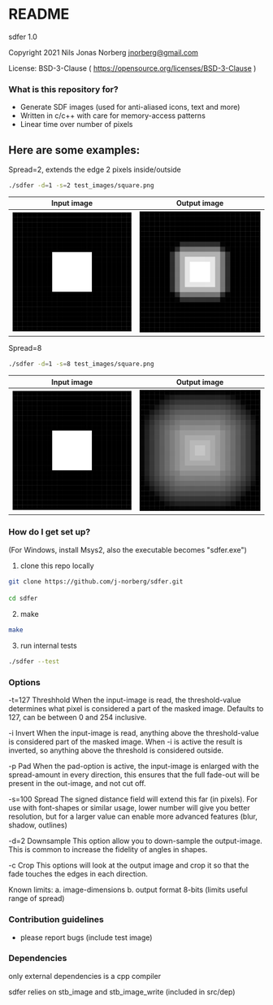 # README #

sdfer 1.0

Copyright 2021 Nils Jonas Norberg jnorberg@gmail.com

License: BSD-3-Clause ( https://opensource.org/licenses/BSD-3-Clause )

### What is this repository for? ###

* Generate SDF images (used for anti-aliased icons, text and more)
* Written in c/c++ with care for memory-access patterns
* Linear time over number of pixels

## Here are some examples: ##

Spread=2, extends the edge 2 pixels inside/outside
```bash
./sdfer -d=1 -s=2 test_images/square.png
```

|  Input image |  Output image | 
|---|---|
| ![](images/square.png?raw=true)  |  ![](images/example1.png?raw=true) |


Spread=8
```bash
./sdfer -d=1 -s=8 test_images/square.png
```

|  Input image |  Output image | 
|---|---|
| ![](images/square.png?raw=true)  |  ![](images/example2.png?raw=true) |


### How do I get set up? ###

(For Windows, install Msys2, also the executable becomes "sdfer.exe")

1. clone this repo locally
```bash
git clone https://github.com/j-norberg/sdfer.git

cd sdfer
```

2. make
```bash
make
```

3. run internal tests
```bash
./sdfer --test
```

### Options ###


-t=127 Threshhold
	When the input-image is read, the threshold-value determines
	what pixel is considered a part of the masked image. Defaults
	to 127, can be between 0 and 254 inclusive.

-i Invert
	When the input-image is read, anything above the threshold-value
	is considered part of the masked image. When -i is active the
	result is inverted, so anything above the threshold is
	considered outside.

-p Pad
	When the pad-option is active, the input-image is enlarged with
	the spread-amount in every direction, this ensures that the
	full fade-out will be present in the out-image, and not cut off.

-s=100 Spread
	The signed distance field will extend this far (in pixels). For
	use with font-shapes or similar usage, lower number will give
	you better resolution, but for a larger value can enable more
	advanced features (blur, shadow, outlines)

-d=2 Downsample
	This option allow you to down-sample the output-image. This	is
	common to increase the fidelity of angles in shapes.

-c Crop
	This options will look at the output image and crop it so that
	the fade touches the edges in each direction.

Known limits:
	a. image-dimensions
	b. output format 8-bits (limits useful range of spread)

### Contribution guidelines ###

* please report bugs (include test image)

### Dependencies ###

only external dependencies is a cpp compiler 

sdfer relies on stb_image and stb_image_write (included in src/dep)
